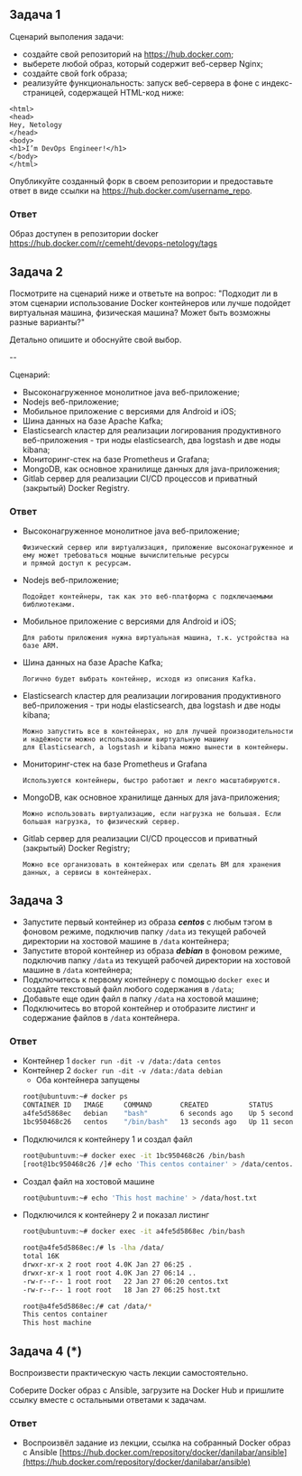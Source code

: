 ## Задача 1

Сценарий выполения задачи:

- создайте свой репозиторий на https://hub.docker.com;
- выберете любой образ, который содержит веб-сервер Nginx;
- создайте свой fork образа;
- реализуйте функциональность:
запуск веб-сервера в фоне с индекс-страницей, содержащей HTML-код ниже:
```
<html>
<head>
Hey, Netology
</head>
<body>
<h1>I’m DevOps Engineer!</h1>
</body>
</html>
```
Опубликуйте созданный форк в своем репозитории и предоставьте ответ в виде ссылки на https://hub.docker.com/username_repo.

### Ответ

Образ доступен в репозитории docker https://hub.docker.com/r/cemeht/devops-netology/tags

## Задача 2

Посмотрите на сценарий ниже и ответьте на вопрос:
"Подходит ли в этом сценарии использование Docker контейнеров или лучше подойдет виртуальная машина, физическая машина? Может быть возможны разные варианты?"

Детально опишите и обоснуйте свой выбор.

--

Сценарий:

- Высоконагруженное монолитное java веб-приложение;
- Nodejs веб-приложение;
- Мобильное приложение c версиями для Android и iOS;
- Шина данных на базе Apache Kafka;
- Elasticsearch кластер для реализации логирования продуктивного веб-приложения - три ноды elasticsearch, два logstash и две ноды kibana;
- Мониторинг-стек на базе Prometheus и Grafana;
- MongoDB, как основное хранилище данных для java-приложения;
- Gitlab сервер для реализации CI/CD процессов и приватный (закрытый) Docker Registry.

### Ответ

- Высоконагруженное монолитное java веб-приложение;
  
  ```
  Физический сервер или виртуализация, приложение высоконагруженное и ему может требоваться мощные вычислительные ресурсы
  и прямой доступ к ресурсам.
  ```
  
- Nodejs веб-приложение;
  ```
  Подойдет контейнеры, так как это веб-платформа с подключаемыми библиотеками.
  ```
- Мобильное приложение c версиями для Android и iOS;
  ```
  Для работы приложения нужна виртуальная машина, т.к. устройства на базе ARM.
  ```
- Шина данных на базе Apache Kafka;
  ```
  Логично будет выбрать контейнер, исходя из описания Kafka.
  ```
- Elasticsearch кластер для реализации логирования продуктивного веб-приложения - три ноды elasticsearch, два logstash и две ноды kibana;
  ```
  Можно запустить все в контейнерах, но для лучшей производительности и надёжности можно использовании виртуальную машину
  для Elasticsearch, а logstash и kibana можно вынести в контейнеры.
  ```
- Мониторинг-стек на базе Prometheus и Grafana
  ```
  Используются контейнеры, быстро работают и лекго масштабируются.
  ```
- MongoDB, как основное хранилище данных для java-приложения;
  ```
  Можно использовать виртуализацию, если нагрузка не большая. Если большая нагрузка, то физический сервер.
  ```
- Gitlab сервер для реализации CI/CD процессов и приватный (закрытый) Docker Registry;
  ```
  Можно все организовать в контейнерах или сделать ВМ для хранения данных, а сервисы в контейнерах.
  ```

## Задача 3

- Запустите первый контейнер из образа ***centos*** c любым тэгом в фоновом режиме, подключив папку ```/data``` из текущей рабочей директории на хостовой машине в ```/data``` контейнера;
- Запустите второй контейнер из образа ***debian*** в фоновом режиме, подключив папку ```/data``` из текущей рабочей директории на хостовой машине в ```/data``` контейнера;
- Подключитесь к первому контейнеру с помощью ```docker exec``` и создайте текстовый файл любого содержания в ```/data```;
- Добавьте еще один файл в папку ```/data``` на хостовой машине;
- Подключитесь во второй контейнер и отобразите листинг и содержание файлов в ```/data``` контейнера.

### Ответ

- Контейнер 1 `docker run -dit -v /data:/data centos`
- Контейнер 2 `docker run -dit -v /data:/data debian`
  - Оба контейнера запущены
  ```bash
  root@ubuntuvm:~# docker ps
  CONTAINER ID   IMAGE     COMMAND       CREATED          STATUS          PORTS     NAMES
  a4fe5d5868ec   debian    "bash"        6 seconds ago    Up 5 seconds              charming_hamilton
  1bc950468c26   centos    "/bin/bash"   13 seconds ago   Up 11 seconds             modest_snyder
  ```
- Подключился к контейнеру 1 и создал файл
  ```bash
  root@ubuntuvm:~# docker exec -it 1bc950468c26 /bin/bash
  [root@1bc950468c26 /]# echo 'This centos container' > /data/centos.txt
  ```
- Создал файл на хостовой машине
  ```bash
  root@ubuntuvm:~# echo 'This host machine' > /data/host.txt
  ```
- Подключился к контейнеру 2 и показал листинг
  ```bash
  root@ubuntuvm:~# docker exec -it a4fe5d5868ec /bin/bash
  
  root@a4fe5d5868ec:/# ls -lha /data/
  total 16K
  drwxr-xr-x 2 root root 4.0K Jan 27 06:25 .
  drwxr-xr-x 1 root root 4.0K Jan 27 06:14 ..
  -rw-r--r-- 1 root root   22 Jan 27 06:20 centos.txt
  -rw-r--r-- 1 root root   18 Jan 27 06:25 host.txt
  
  root@a4fe5d5868ec:/# cat /data/*
  This centos container
  This host machine
  ```

## Задача 4 (*)

Воспроизвести практическую часть лекции самостоятельно.

Соберите Docker образ с Ansible, загрузите на Docker Hub и пришлите ссылку вместе с остальными ответами к задачам.

### Ответ
- Воспроизвёл задание из лекции, ссылка на собранный Docker образ с Ansible [https://hub.docker.com/repository/docker/danilabar/ansible](https://hub.docker.com/repository/docker/danilabar/ansible)
